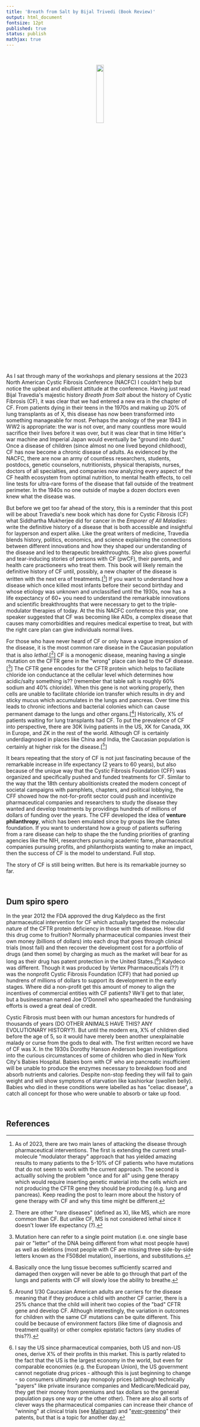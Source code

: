 ```yaml
---
title: 'Breath from Salt by Bijal Trivedi (Book Review)'
output: html_document
fontsize: 12pt
published: true
status: publish
mathjax: true
---
```


<br>
<p align="center"><img src="/figures/" width="20%"></p>
<br>

As I sat through many of the workshops and plenary sessions at the 2023 North American Cystic Fibrosis Conference (NACFC) I couldn't help but notice the upbeat and ebullient attitude at the conference. Having just read Bijal Travedia's majestic history *Breath from Salt* about the history of Cystic Fibrosis (CF), it was clear that we had entered a new era in the chapter of CF. From patients dying in their teens in the 1970s and making up 20% of lung transplants as of X, this disease has now been transformed into something manageable for most. Perhaps the anology of the year 1943 in WW2 is appropriate: the war is not over, and many countless more would sacrifice their lives before it was over, but it was clear that in time Hitler's war machine and Imperial Japan would eventually be "ground into dust." Once a disease of children (since almost no one lived beyond childhood), CF has now become a chronic disease of adults. As evidenced by the NACFC, there are now an army of countless researchers, students, postdocs, genetic counselors, nutritionists, physical therapists, nurses, doctors of all specialties, and companies now analyzing every aspect of the CF health ecosystem from optimal nutrition, to mental health effects, to cell line tests for ultra-rare forms of the disease that fall outside of the treatment perimeter. In the 1940s no one outside of maybe a dozen doctors even knew what the disease was. 

But before we get too far ahead of the story, this is a reminder that this post will be about Travedia's new book which has done for Cystic Fibrosis (CF) what Siddhartha Mukherjee did for cancer in the *Emporer of All Maladies*: write the definitive history of a disease that is both accessible and insightful for layperson and expert alike. Like the great writers of medicine, Travedia blends history, politics, economics, and science explaining the connections between different innovations and how they shaped our understanding of the disease and led to therapeutic breakthroughts. She also gives powerful and tear-inducing stories of persons with CF (pwCF), their parents, and health care practioneers who treat them. This book will likely remain the definitive history of CF until, possibly, a new chapter of the disease is written with the next era of treatments.[[^1]] If you want to understand how a disease which once killed most infants before their second birthday and whose etiology was unknown and unclassified until the 1930s, now has a life expectancy of 60+ you need to understand the remarkable innovations and scientific breakthroughts that were necessary to get to the triple-modulator therapies of today. At the this NACFC conference this year, one speaker suggested that CF was becoming like AIDs, a complex disease that causes many comorbidities and requires medical expertise to treat, but with the right care plan can give individuals normal lives. 

For those who have never heard of CF or only have a vague impression of the disease, it is the most common rare disease in the Caucasian population that is also *lethal*.[[^2]] CF is a monogenic disease, meaning having a single mutation on the CFTR gene in the "wrong" place can lead to the CF disease.[[^3]] The CFTR gene encodes for the CFTR protein which helps to faciliate chloride ion conductance at the cellular level which determines how acidic/salty something is?? (remember that table salt is roughly 60% sodium and 40% chloride). When this gene is not working properly, then cells are unable to facilitate chloride ion transfer which results in dry and sticky mucus which accumulates in the lungs and pancreas. Over time this leads to chronic infections and bacterial colonies which can cause permanent damage to the lungs and other organs.[[^4]] Historically, X% of patients waiting for lung transplants had CF. To put the prevalence of CF into perspective, there are 30K living patients in the US, XK for Canada, XK in Europe, and ZK in the rest of the world. Although CF is certainly underdiagnosed in places like China and India, the Caucasian population is certainly at higher risk for the disease.[[^5]] 

It bears repeating that the story of CF is not just fascinating because of the remarkable increase in life expectancy (2 years to 60 years), but also because of the unique way that the Cystic Fibrosis Foundation (CFF) was organized and specifically pushed and funded treatments for CF. Similar to the way that the 18th century abolitionists created the modern concept of societal campaigns with pamphlets, chapters, and political lobbying, the CFF showed how the not-for-profit sector could push and incentivize pharmaceutical companies and researchers to study the disease they wanted and develop treatments by providings hundreds of millions of dollars of funding over the years. The CFF developed the idea of **venture philanthropy**, which has been emulated since by groups like the Gates foundation. If you want to understand how a group of patients suffering from a rare disease can help to shape the the funding priorities of granting agencies like the NIH, researchers pursuing academic fame, pharmaceutical companies pursuing profits, and philanthorpists wanting to make an impact, then the success of CF is the model to understand. Full stop. 

The story of CF is still being written. But here is its remarkable journey so far.
 
<br>

## **Dum spiro spero**

In the year 2012 the FDA approved the drug Kalydeco as the first pharmaceutical intervention for CF which actually targeted the molecular nature of the CFTR protein deficiency in those with the disease. How did this drug come to fruition? Normally pharmaceutical companies invest their own money (billions of dollars) into each drug that goes through clinical trials (most fail) and then recover the development cost for a portfolio of drugs (and then some) by charging as much as the market will bear for as long as their drug has patent protection in the United States.[[^6]] Kalydeco was different. Though it was produced by Vertex Pharmaceuticals (??) it was the nonprofit Cystic Fibrosis Foundation (CFF) that had ponied up hundrens of millions of dollars to support its development in the early stages. Where did a non-profit get this amount of money to align the incentives of commercial entities with CF patients? We'll get to that later, but a businessman named Joe O'Donnell who spearheaded the fundraising efforts is owed a great deal of credit.

Cystic Fibrosis must been with our human ancestors for hundreds of thousands of years (DO OTHER ANIMALS HAVE THIS? ANY EVOLUTIONARY HISTORY?). But until the modern era, X% of children died before the age of 5, so it would have merely been another unexplainable malady or curse from the gods to deal with. The first written record we have of CF was X. In the 1930s Dorothy Hanson Anderson began investigations into the curious circumstances of some of children who died in New York City's Babies Hospital. Babies born with CF who are pancreatic insufficient will be unable to produce the enzymes necessary to breakdown food and absorb nutrients and calories. Despite non-stop feeding they will fail to gain weight and will show symptoms of starvation like kashiorkar (swollen belly). Babies who died in these conditions were labelled as has "celiac disease", a catch all concept for those who were unable to absorb or take up food.   



<br>

## References

[^1]: As of 2023, there are two main lanes of attacking the disease through pharmaceutical interventions. The first is extending the current small-molecule "modulator therapy" approach that has yielded amazing results to many patients to the 5-10% of CF patients who have mutations that do not seem to work with the current approach. The second is actuallly solving the problem "once and for all" using gene therapy which would require inserting genetic material into the cells which are not producing the CFTR gene they should be producing (e.g. lung and pancreas). Keep reading the post to learn more about the history of gene therapy with CF and why this time might be different. 

[^2]: There are other "rare diseases" (defined as X), like MS, which are more common than CF. But unlike CF, MS is not considered lethal since it doesn't lower life expectancy (?).

[^3]: Mutation here can refer to a single point mutation (i.e. one single base pair or "letter" of the DNA being different from what most people have) as well as deletions (most people with CF are missing three side-by-side letters known as the F508del mutation), insertions, and substitutions. 

[^4]: Basically once the lung tissue becomes sufficiently scarred and damaged then oxygen will never be able to go through that part of the lungs and patients with CF will slowly lose the ability to breathe. 

[^5]: Around 1/30 Caucasian American adults are carriers for the disease meaning that if they produce a child with another CF carrier, there is a 25% chance that the child will inherit two copies of the "bad" CFTR gene and develop CF. Although interestingly, the variation in outcomes for children with the same CF mutations can be quite different. This could be because of environment factors (like time of diagnosis and treatment quality) or other complex epistatic factors (any studies of this??). 

[^6]: I say the US since pharmaceutical companies, both US and non-US ones, derive X% of their profits in this market. This is partly related to the fact that the US is the largest economy in the world, but even for comparable economies (e.g. the European Union), the US government cannot negotiate drug prices - although this is just beginning to change - so consumers ultimately pay monopoly prices (although technically "payers" like private insurance companies and Medicare/Medicaid pay, they get their money from premiums and tax dollars so the general population pays one way or the other other). There are also all sorts of clever ways the pharmaceutical companies can increase their chance of "winning" at clinical trials (see [Malignant]()) and "[ever-greening]()" their patents, but that is a topic for another day.